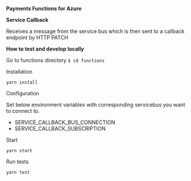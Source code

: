 **Payments Functions for Azure**

**Service Callback**

Receives a message from the service bus which is then sent to a callback endpoint by HTTP PATCH

**How to test and develop locally**

Go to functions directory `$ cd functions`

Installation


`yarn install`

Configuration

Set below environment variables with corresponding servicebus you want to connect to.

- SERVICE_CALLBACK_BUS_CONNECTION
- SERVICE_CALLBACK_SUBSCRIPTION

Start

`yarn start` 

Run tests

`yarn test`
